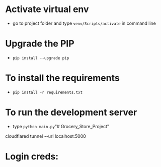 # Activate virtual env
- go to project folder and type `venv/Scripts/activate` in command line

# Upgrade the PIP
- `pip install --upgrade pip`

# To install the requirements
- `pip install -r requirements.txt`

# To run the development server
- type `python main.py`"# Grocery_Store_Project" 

cloudflared tunnel --url localhost:5000

# Login creds:
<!-- admin admin@store.com pass-->